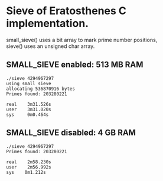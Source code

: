 Sieve of Eratosthenes C implementation.
=======================================

small_sieve() uses a bit array to mark prime number positions,  
sieve() uses an unsigned char array.


SMALL_SIEVE enabled: 513 MB RAM  
-------------------------------
```
./sieve 4294967297  
using small sieve  
allocating 536870916 bytes  
Primes found: 203280221  

real	3m31.526s
user	3m31.020s
sys	    0m0.464s
```

SMALL_SIEVE disabled: 4 GB RAM
------------------------------
```
./sieve 4294967297  
Primes found: 203280221  

real	2m58.230s
user	2m56.992s
sys	   0m1.212s
```
